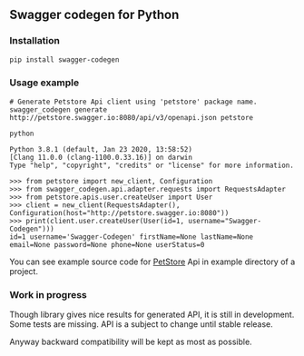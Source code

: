 ## Swagger codegen for Python

### Installation

```bash
pip install swagger-codegen
```

### Usage example

```
# Generate Petstore Api client using 'petstore' package name.
swagger_codegen generate http://petstore.swagger.io:8080/api/v3/openapi.json petstore

python

Python 3.8.1 (default, Jan 23 2020, 13:58:52) 
[Clang 11.0.0 (clang-1100.0.33.16)] on darwin
Type "help", "copyright", "credits" or "license" for more information.

>>> from petstore import new_client, Configuration
>>> from swagger_codegen.api.adapter.requests import RequestsAdapter
>>> from petstore.apis.user.createUser import User
>>> client = new_client(RequestsAdapter(), Configuration(host="http://petstore.swagger.io:8080"))
>>> print(client.user.createUser(User(id=1, username="Swagger-Codegen")))
id=1 username='Swagger-Codegen' firstName=None lastName=None email=None password=None phone=None userStatus=0
```

You can see example source code for [PetStore](http://petstore.swagger.io:8080/)
Api in example directory of a project.

### Work in progress
Though library gives nice results for generated API, it is still in development.
Some tests are missing. API is a subject to change until stable release.

Anyway backward compatibility will be kept as most as possible.

